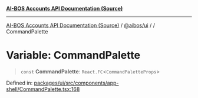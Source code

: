 [**AI-BOS Accounts API Documentation (Source)**](../../../README.md)

***

[AI-BOS Accounts API Documentation (Source)](../../../README.md) / [@aibos/ui](../README.md) / [](../README.md) / CommandPalette

# Variable: CommandPalette

> `const` **CommandPalette**: `React.FC`\<`CommandPaletteProps`\>

Defined in: [packages/ui/src/components/app-shell/CommandPalette.tsx:168](https://github.com/pohlai88/accounts/blob/48103fb36d28b2b9bfb33472b6de2f719773cde9/packages/ui/src/components/app-shell/CommandPalette.tsx#L168)
